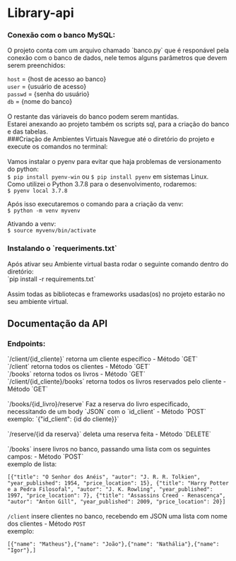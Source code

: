 <h1> Library-api</h1>

<h3>Conexão com o banco MySQL:</h3>
O projeto conta com um arquivo chamado `banco.py` que é responável pela conexão com o banco de dados, nele temos alguns parâmetros que devem serem preenchidos:

`host` = {host de acesso ao banco} <br>
`user` = {usuário de acesso} <br>
`passwd` = {senha do usuário} <br>
`db` = {nome do banco}<br>
<br>
O restante das váriaveis do banco podem serem mantidas. <br>
Estarei anexando ao projeto também os scripts sql, para a criação do banco e das tabelas.
<br>
###Criação de Ambientes Virtuais
Navegue até o diretório do projeto e execute os comandos no terminal: <br>
<br>
Vamos instalar o pyenv para evitar que haja problemas de versionamento do python:<br>
`$ pip install pyenv-win` ou `$ pip install pyenv` em sistemas Linux.
<br>
Como utilizei o Python 3.7.8 para o desenvolvimento, rodaremos:<br>
`$ pyenv local 3.7.8`<br>

Após isso executaremos o comando para a criação da venv:<br>
`$ python -m venv myvenv`<br>

Ativando a venv:<br>
`$ source myvenv/bin/activate`

<h3>Instalando o `requeriments.txt`</h3>
Após ativar seu Ambiente virtual basta rodar o seguinte comando dentro do diretório:<br>
`pip install -r requirements.txt`<br><br>
Assim todas as bibliotecas e frameworks usadas(os) no projeto estarão no seu ambiente virtual.

<h2>Documentação da API</h2>

<h3>Endpoints:</h3>
`/client/{id_cliente}` 
retorna um cliente específico - Método `GET`<br>
`/client` 
retorna todos os clientes - Método `GET`<br>
`/books` 
retorna todos os livros - Método `GET`<br>
`/client/{id_cliente}/books`  retorna todos os livros reservados pelo cliente - Método `GET`<br><br>
`/books/{id_livro}/reserve`  Faz a reserva do livro especificado, necessitando de um body `JSON` com o `id_client` - Método `POST`<br>
exemplo: 
`{"id_client": {id do cliente}}`
<br><br>
`/reserve/{id da reserva}` 
deleta uma reserva feita - Método `DELETE`<br><br>
`/books`
insere livros no banco, passando uma lista com os seguintes campos: - Método `POST`<br>
exemplo de lista:<br>

`[{"title": "O Senhor dos Anéis",
   "autor": "J. R. R. Tolkien",
   "year_published": 1954,
   "price_location": 15},
   {"title": "Harry Potter e a Pedra Filosofal",
   "autor": "J. K. Rowling",
   "year_published": 1997,
   "price_location": 7},
   {"title": "Assassins Creed - Renascença",
   "autor": "Anton Gill",
   "year_published": 2009,
   "price_location": 20}]`
   <br><br>
`/client`  insere clientes no banco, recebendo em JSON uma lista com nome dos clientes - Método `POST`<br>
exemplo:<br>

`[{"name": "Matheus"},{"name": "João"},{"name": "Nathália"},{"name": "Igor"},]`<br><br>

   
   
